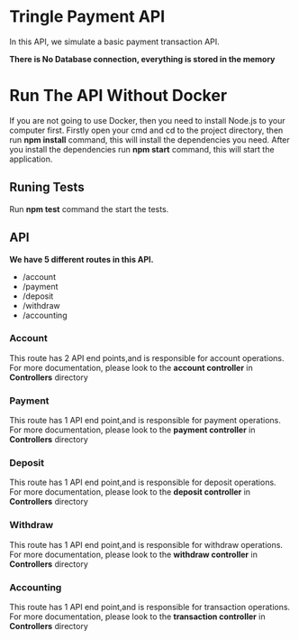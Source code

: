 # Tringle Payment API 
In this API, we simulate a basic payment transaction API.<br/>

**There is No Database connection, everything is stored in the memory**

# Run The API Without Docker
If you are not going to use Docker, then you need to install Node.js to your computer first.
Firstly open your cmd and cd to the project directory, then run **npm install** command, this will install the dependencies you need.
After you install the dependencies run **npm start** command, this will start the application.

## Runing Tests
Run **npm test** command the start the tests.

## API
**We have 5 different routes in this API.**<br/>
- /account
- /payment
- /deposit
- /withdraw
- /accounting

### Account
This route has 2 API end points,and is responsible for account operations.<br/>
For more documentation, please look to the **account controller** in **Controllers** directory

### Payment
This route has 1 API end point,and is responsible for payment operations.<br/>
For more documentation, please look to the **payment controller** in **Controllers** directory

### Deposit
This route has 1 API end point,and is responsible for deposit operations.<br/>
For more documentation, please look to the **deposit controller** in **Controllers** directory

### Withdraw
This route has 1 API end point,and is responsible for withdraw operations.<br/>
For more documentation, please look to the **withdraw controller** in **Controllers** directory

### Accounting
This route has 1 API end point,and is responsible for transaction operations.<br/>
For more documentation, please look to the **transaction controller** in **Controllers** directory
